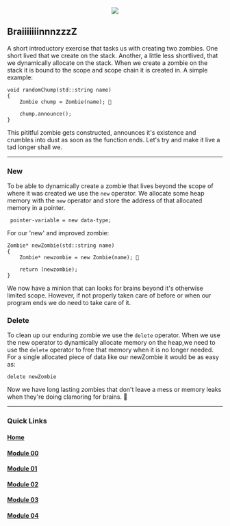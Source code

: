 <div align="center">
  <img src="https://i.imgur.com/9RRWFs4.png">
</div>

## BraiiiiiiinnnzzzZ

A short introductory exercise that tasks us with creating two zombies. One short lived that we create on the stack. Another, a little less shortlived, that we dynamically allocate on the stack.
When we create a zombie on the stack it is bound to the scope and scope chain it is created in. A simple example:

```
void randomChump(std::string name)
{
    Zombie chump = Zombie(name); 🧟
    
    chump.announce();
}
```

This pititful zombie gets constructed, announces it's existence and crumbles into dust as soon as the function ends.
Let's try and make it live a tad longer shall we.

---

### New

To be able to dynamically create a zombie that lives beyond the scope of where it was created we use the `new` operator.
We allocate some heap memory with the `new` operator and store the address of that allocated memory in a pointer.

` pointer-variable = new data-type;` 

For our 'new' and improved zombie:

```
Zombie* newZombie(std::string name)
{
    Zombie* newzombie = new Zombie(name); 🧟

    return (newzombie);
}
```

We now have a minion that can looks for brains beyond it's otherwise limited scope.
However, if not properly taken care of before or when our program ends we do need to take care of it.

### Delete

To clean up our enduring zombie we use the `delete` operator. When we use the new operator to dynamically allocate memory on the heap,we need to use the `delete` operator to free that memory when it is no longer needed.
For a single allocated piece of data like our newZombie it would be as easy as:

`delete newZombie`

Now we have long lasting zombies that don't leave a mess or memory leaks when they're doing clamoring for brains. 🧟

---

### Quick Links  

#### [Home](https://github.com/arommers/CPP_Modules)
#### [Module 00](https://github.com/arommers/CPP_Modules/tree/master/00)

#### [Module 01](https://github.com/arommers/CPP_Modules/tree/master/01)

#### [Module 02](https://github.com/arommers/CPP_Modules/tree/master/02)

#### [Module 03](https://github.com/arommers/CPP_Modules/tree/master/03)

#### [Module 04](https://github.com/arommers/CPP_Modules/tree/master/04)
